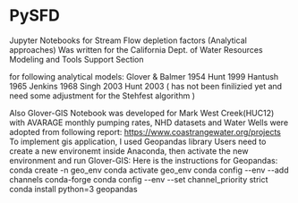 # PySFD
Jupyter Notebooks for Stream Flow depletion factors (Analytical approaches)
Was written for the California Dept. of Water Resources
Modeling and Tools Support Section

for following analytical models:
Glover & Balmer 1954
Hunt 1999
Hantush 1965
Jenkins 1968
Singh 2003
Hunt 2003 ( has not been finilizied yet and need some adjustment for the Stehfest algorithm )

Also Glover-GIS Notebook was developed for Mark West Creek(HUC12) with AVARAGE monthly pumping rates, NHD datasets and 
Water Wells were adopted from following report:
https://www.coastrangewater.org/projects
To implement gis application, I used Geopandas library
Users need to create a new environemt inside Anaconda, then activate the new environment and run Glover-GIS:
Here is the instructions for Geopandas:
conda create -n geo_env
conda activate geo_env
conda config --env --add channels conda-forge
conda config --env --set channel_priority strict
conda install python=3 geopandas



